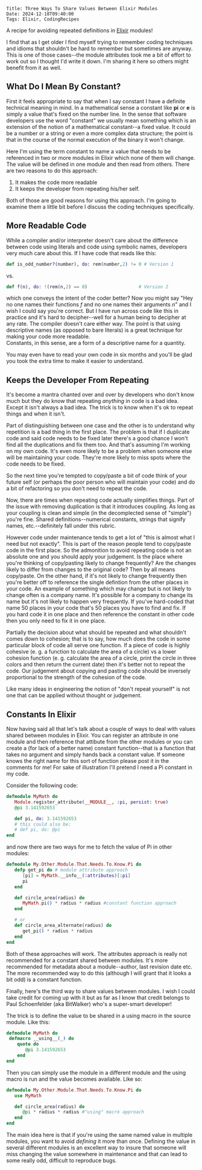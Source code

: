     Title: Three Ways To Share Values Between Elixir Modules
    Date: 2024-12-18T09:40:00
    Tags: Elixir, CodingRecipes

A recipe for avoiding repeated definitions in [Elixir](https://elixir-lang.org) modules!
<!-- more -->
I find that as I get older I find myself trying to remember coding techniques and idioms that shouldn't be hard to remember but sometimes are anyway.  This is one of those cases--the module attributes took me a bit of effort to work out so I thought I'd write it down.  I'm sharing it here so others might benefit from it as well.  

## What Do I Mean By Constant?

First it feels appropriate to say that when I say constant I have a definite technical meaning in mind.  In a mathematical sense a constant like **pi** or **e** is simply a value that's fixed on the number line.  In the sense that software developers use the word "constant" we usually mean something which is an extension of the notion of a mathematical constant--a fixed value.  It could be a number or a string or even a more complex data structure; the point is that in the course of the normal execution of the binary it won't change.

Here I'm using the term constant to name a value that needs to be referenced in two or more modules in Elixir which none of them will change.  The value will be defined in one module and then read from others. There are two reasons to do this approach: 

1. It makes the code more readable
2. It keeps the developer from repeating his/her self.  

Both of those are good reasons for using this approach.  I'm going to examine them a little bit before I discuss the coding techniques specifically.  

## More Readable Code

While a compiler and/or interpreter doesn't care about the difference between code using literals and code using symbolic names, developers very much care about this.  If I have code that reads like this:

```elixir
def is_odd_number?(number), do: rem(number,2) != 0 # Version 1
```

vs.

```elixir
def f(n), do: !(rem(n,2) == 0)                   # Version 2
```

which one conveys the intent of the coder better?  Now you might say "Hey no one names their functions _f_ and no one names their arguments _n_" and I wish I could say you're correct.  But I have run across code like this in practice and it's hard to decipher--well for a human being to decipher at any rate.  The compiler doesn't care either way. The point is that using descriptive names (as opposed to bare literals) is a great technique for making your code more readable.  
Constants, in this sense, are a form of a descriptive name for a quantity. 

You may even have to read your own code in six months and you'll be glad you took the extra time to make it easier to understand.


## Keeps the Developer From Repeating

It's become a mantra chanted over and over by developers who don't know much but they do know that repeating _anything_ in code is a bad idea.  Except it isn't always a bad idea. The trick is to know when it's ok to repeat things and when it isn't.

Part of distinguishing between one case and the other is to understand why repetition is a bad thing in the first place.  The problem is that if I duplicate code and said code needs to be fixed later there's a good chance I won't find all the duplications and fix them too.  And that's assuming I'm working on my own code.  It's even more likely to be a problem when someone else will be maintaining your code. They're more likely to miss spots where the code needs to be fixed. 

So the next time you're tempted to copy/paste a bit of code think of your future self (or perhaps the poor person who will maintain your code) and do a bit of refactoring so you don't need to repeat the code.

Now, there are times when repeating code actually simplifies things.  Part of the issue with removing duplication is that it introduces coupling.  As long as your coupling is clean and simple (in the decomplected sense of "simple") you're fine. Shared definitions--numerical constants, strings that signify names, etc.--definitely fall under this rubric.  
 
However code under maintenance tends to get a lot of "this is almost what I need but not exactly".  This is part of the reason people tend to copy/paste code in the first place.  So the admonition to avoid repeating code is not an absolute one and you should apply your judgement.  Is the place where you're thinking of copy/pasting likely to change frequently?  Are the changes likely to differ from changes to the original code?  Then by all means copy/paste. On the other hand, if it's not likely to change frequently then you're better off to reference the single defintion from the other places in your code.  An example of something which may change but is not likely to change often is a company name.  It's possible for a company to change its name but it's not likely to happen very frequently.  If you've hard-coded that name 50 places in your code that's 50 places you have to find and fix.  If you hard code it in one place and then reference the constant in other code then you only need to fix it in one place.

Partially the decision about what should be repeated and what shouldn't comes down to cohesion; that is to say, how much does the code in some particular block of code all serve one function.  If a piece of code is highly cohesive (e. g. a function to calculate the area of a circle) vs a lower cohesion function (e. g. calculate the area of a circle, print the circle in three colors and then return the current date) then it's better not to repeat the code.  Our judgement about copying and pasting code should be inversely proportional to the strength of the cohesion of the code. 

Like many ideas in engineering the notion of "don't repeat yourself" is not one that can be applied without thought or judgement.

## Constants In Elixir

Now having said all that let's talk about a couple of ways to deal with values shared between modules in Elixir.  You can register an attribute in one module and then reference that attibute from the other modules or you can create a (for lack of a better name) constant function--that is a function that takes no argument and simply hands back a constant value.  If someone knows the right name for this sort of function please post it in the comments for me! For sake of illustration I'll pretend I need a Pi constant in my code.

Consider the following code:

```elixir
defmodule MyMath do
   Module.register_attribute(__MODULE__, :pi, persist: true)
   @pi 3.141592653

   def pi, do: 3.141592653
   # this could also be: 
   # def pi, do: @pi
end
```

and now there are two ways for me to fetch the value of Pi in other modules:

```elixir
defmodule My.Other.Module.That.Needs.To.Know.Pi do
   defp get_pi do # module attribute approach
      [pi] = MyMath.__info__(:attributes)[:pi]
      pi
   end

   def circle_area(radius) do
      MyMath.pi() * radius * radius #constant function approach
   end

   # or
   def circle_area_alternate(radius) do
      get_pi() * radius * radius
   end
end
```

Both of these approaches will work.  The attributes approach is really not recommended for a constant shared between modules.  It's more recommended for metadata about a module--author, last revision date etc.  The more recommended way to do this (although I will grant that it looks a bit odd) is a constant function. 

Finally, here's the third way to share values between modules. I wish I could take credit for coming up with it but as far as I know that credit belongs to Paul Schoenfelder (aka BitWalker) who's a super-smart developer! 

The trick is to define the value to be shared in a using macro in the source module.  Like this:

```elixir
defmodule MyMath do
 defmacro __using__(_) do
    quote do
       @pi 3.141592653
    end
end
```

Then you can simply use the module in a different module and the using macro is run and the value becomes available. Like so:

```elixir
defmodule My.Other.Module.That.Needs.To.Know.Pi do
   use MyMath

   def circle_area(radius) do
      @pi * radius * radius #"using" macro approach
   end
end
```
The main idea here is that if you're using the same named value in multiple modules, you want to avoid _defining_ it more than once.  Defining the value in several different modules is an excellent way to insure that someone will miss changing the value somewhere in maintenance and that can lead to some really odd, difficult to reproduce bugs.

